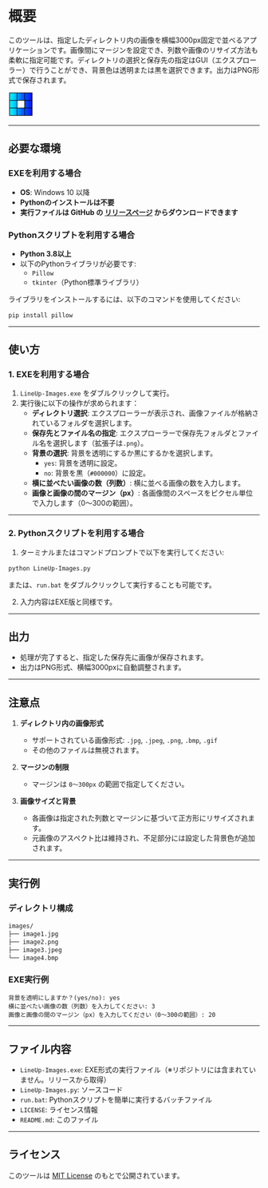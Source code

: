 # 概要

このツールは、指定したディレクトリ内の画像を横幅3000px固定で並べるアプリケーションです。画像間にマージンを設定でき、列数や画像のリサイズ方法も柔軟に指定可能です。ディレクトリの選択と保存先の指定はGUI（エクスプローラー）で行うことができ、背景色は透明または黒を選択できます。出力はPNG形式で保存されます。

<img src="./src/lineupimage.png" alt="サンプル画像" width="50">

---

## 必要な環境

### EXEを利用する場合
- **OS**: Windows 10 以降
- **Pythonのインストールは不要**
- **実行ファイルは GitHub の [リリースページ](https://github.com/Ruprous/LineUp-images/releases) からダウンロードできます**

### Pythonスクリプトを利用する場合
- **Python 3.8以上**
- 以下のPythonライブラリが必要です:
  - `Pillow`
  - `tkinter`（Python標準ライブラリ）

ライブラリをインストールするには、以下のコマンドを使用してください:

```bash
pip install pillow
```

---

## 使い方

### 1. EXEを利用する場合
1. `LineUp-Images.exe` をダブルクリックして実行。
2. 実行後に以下の操作が求められます：
   - **ディレクトリ選択**: エクスプローラーが表示され、画像ファイルが格納されているフォルダを選択します。
   - **保存先とファイル名の指定**: エクスプローラーで保存先フォルダとファイル名を選択します（拡張子は`.png`）。
   - **背景の選択**: 背景を透明にするか黒にするかを選択します。
     - `yes`: 背景を透明に設定。
     - `no`: 背景を黒（`#000000`）に設定。
   - **横に並べたい画像の数（列数）**: 横に並べる画像の数を入力します。
   - **画像と画像の間のマージン（px）**: 各画像間のスペースをピクセル単位で入力します（0〜300の範囲）。

---

### 2. Pythonスクリプトを利用する場合
1. ターミナルまたはコマンドプロンプトで以下を実行してください:

```bash
python LineUp-Images.py
```

または、`run.bat` をダブルクリックして実行することも可能です。

2. 入力内容はEXE版と同様です。

---

## 出力
- 処理が完了すると、指定した保存先に画像が保存されます。
- 出力はPNG形式、横幅3000pxに自動調整されます。

---

## 注意点

1. **ディレクトリ内の画像形式**
   - サポートされている画像形式: `.jpg`, `.jpeg`, `.png`, `.bmp`, `.gif`
   - その他のファイルは無視されます。

2. **マージンの制限**
   - マージンは `0〜300px` の範囲で指定してください。

3. **画像サイズと背景**
   - 各画像は指定された列数とマージンに基づいて正方形にリサイズされます。
   - 元画像のアスペクト比は維持され、不足部分には設定した背景色が追加されます。

---

## 実行例

### ディレクトリ構成
```plaintext
images/
├── image1.jpg
├── image2.png
├── image3.jpeg
└── image4.bmp
```

### EXE実行例
```plaintext
背景を透明にしますか？(yes/no): yes
横に並べたい画像の数（列数）を入力してください: 3
画像と画像の間のマージン（px）を入力してください（0〜300の範囲）: 20
```

---

## ファイル内容
- `LineUp-Images.exe`: EXE形式の実行ファイル（※リポジトリには含まれていません。リリースから取得）
- `LineUp-Images.py`: ソースコード
- `run.bat`: Pythonスクリプトを簡単に実行するバッチファイル
- `LICENSE`: ライセンス情報
- `README.md`: このファイル

---

## ライセンス

このツールは [MIT License](./LICENSE) のもとで公開されています。

